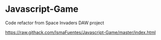# Javascript-Game

Code refactor from Space Invaders DAW project

https://raw.githack.com/IsmaFuentes/Javascript-Game/master/index.html
